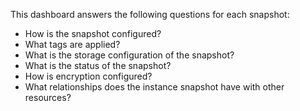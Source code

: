 This dashboard answers the following questions for each snapshot:

- How is the snapshot configured?
- What tags are applied?
- What is the storage configuration of the snapshot?
- What is the status of the snapshot?
- How is encryption configured?
- What relationships does the instance snapshot have with other resources?
